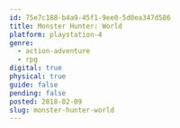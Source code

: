 ```yaml
---
id: 75e7c188-b4a9-45f1-9ee0-5d0ea347d586
title: Monster Hunter: World
platform: playstation-4
genre:
  - action-adventure
  - rpg
digital: true
physical: true
guide: false
pending: false
posted: 2018-02-09
slug: monster-hunter-world
---
```

